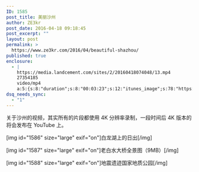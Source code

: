 ```yaml
---
ID: 1585
post_title: 美丽沙州
author: ZE3kr
post_date: 2016-04-18 09:18:45
post_excerpt: ""
layout: post
permalink: >
  https://www.ze3kr.com/2016/04/beautiful-shazhou/
published: true
enclosure:
  - |
    https://media.landcement.com/sites/2/20160418074048/13.mp4
    27354185
    video/mp4
    a:5:{s:8:"duration";s:8:"00:03:23";s:12:"itunes_image";s:78:"https://media.landcement.com/sites/2/20160418091421/shazhou-video-1200x675.jpg";s:5:"image";s:78:"https://media.landcement.com/sites/2/20160418091421/shazhou-video-1200x675.jpg";s:8:"webm_src";s:59:"https://media.landcement.com/sites/2/20160418074051/13.webm";s:11:"webm_length";d:26836646;}
dsq_needs_sync:
  - "1"
---
```

关于沙州的视频，其实所有的片段都使用 4K 分辨率录制，一段时间后 4K 版本的将会发布在 YouTube 上。

<!--more-->

[img id="1586" size="large" exif="on"]白龙湖上的日出[/img]

[img id="1587" size="large" exif="on"]老白水大桥全景图（9MB）[/img]

[img id="1588" size="large" exif="on"]地震遗迹国家地质公园[/img]